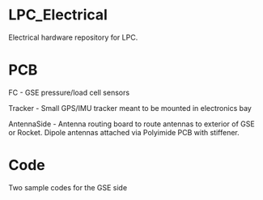 # LPC_Electrical

Electrical hardware repository for LPC. 

# PCB
FC - GSE pressure/load cell sensors

Tracker - Small GPS/IMU tracker meant to be mounted in electronics bay

AntennaSide - Antenna routing board to route antennas to exterior of GSE or Rocket. Dipole antennas attached via Polyimide PCB with stiffener.

# Code
Two sample codes for the GSE side

